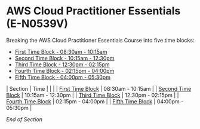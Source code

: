 # AWS Cloud Practitioner Essentials (E-N0539V)

Breaking the AWS Cloud Practitioner Essentials Course into five time blocks: 
* [First Time Block - 08:30am - 10:15am](https://github.com/jamesbuckett/aws-cloud-practitioner-essentials/blob/main/01-first-time-block.md)
* [Second Time Block - 10:15am - 12:30pm](https://github.com/jamesbuckett/aws-cloud-practitioner-essentials/blob/main/02-second-time-block.md) 
* [Third Time Block - 12:30pm - 02:15pm](https://github.com/jamesbuckett/aws-cloud-practitioner-essentials/blob/main/03-third-time-block.md)
* [Fourth Time Block - 02:15pm - 04:00pm](https://github.com/jamesbuckett/aws-cloud-practitioner-essentials/blob/main/04-fourth-time-block.md)
* [Fifth Time Block - 04:00pm - 05:30pm](https://github.com/jamesbuckett/aws-cloud-practitioner-essentials/blob/main/05-fifth-time-block.md)

| Section | Time | 
| | 
| [First Time Block](https://github.com/jamesbuckett/aws-cloud-practitioner-essentials/blob/main/01-first-time-block.md) | 08:30am - 10:15am |
| [Second Time Block](https://github.com/jamesbuckett/aws-cloud-practitioner-essentials/blob/main/02-second-time-block.md) | 10:15am - 12:30pm | 
| [Third Time Block](https://github.com/jamesbuckett/aws-cloud-practitioner-essentials/blob/main/03-third-time-block.md) | 12:30pm - 02:15pm | 
| [Fourth Time Block](https://github.com/jamesbuckett/aws-cloud-practitioner-essentials/blob/main/04-fourth-time-block.md) | 02:15pm - 04:00pm | 
| [Fifth Time Block](https://github.com/jamesbuckett/aws-cloud-practitioner-essentials/blob/main/05-fifth-time-block.md) | 04:00pm - 05:30pm |

*End of Section*